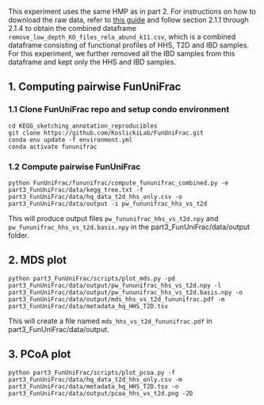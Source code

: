 This experiment uses the same HMP as in part 2. For instructions on how to download the raw data, refer to [this guide](https://github.com/KoslickiLab/KEGG_sketching_annotation_reproducibles/blob/main/part2_analyze_HMP_data/README.md) and follow section 2.1.1 through 2.1.4 to obtain the combined dataframe `remove_low_depth_KO_files_rela_abund_k11.csv`, which is a combined dataframe consisting of functional profiles of HHS, T2D and IBD samples.
For this experiment, we further removed all the IBD samples from this dataframe and kept only the HHS and IBD samples.

## 1. Computing pairwise FunUniFrac
### 1.1 Clone FunUniFrac repo and setup condo environment
```angular2html
cd KEGG_sketching_annotation_reproducibles
git clone https://github.com/KoslickiLab/FunUniFrac.git
conda env update -f environment.yml
conda activate fununifrac
```

### 1.2 Compute pairwise FunUniFrac
```angular2html
python FunUniFrac/fununifrac/compute_fununifrac_combined.py -e part3_FunUniFrac/data/kegg_tree.txt -f part3_FunUniFrac/data/hq_data_t2d_hhs_only.csv -o part3_FunUniFrac/data/output -i pw_fununifrac_hhs_vs_t2d
```
This will produce output files `pw_fununifrac_hhs_vs_t2d.npy` and `pw_fununifrac_hhs_vs_t2d.basis.npy` in the part3_FunUniFrac/data/output folder.

## 2. MDS plot
```angular2html
python part3_FunUniFrac/scripts/plot_mds.py -pd part3_FunUniFrac/data/output/pw_fununifrac_hhs_vs_t2d.npy -l part3_FunUniFrac/data/output/pw_fununifrac_hhs_vs_t2d.basis.npy -o part3_FunUniFrac/data/output/mds_hhs_vs_t2d_fununifrac.pdf -m part3_FunUniFrac/data/metadata_hq_HHS_T2D.tsv
```
This will create a file named `mds_hhs_vs_t2d_fununifrac.pdf` in part3_FunUniFrac/data/output.

## 3. PCoA plot
```angular2html
python part3_FunUniFrac/scripts/plot_pcoa.py -f part3_FunUniFrac/data/hq_data_t2d_hhs_only.csv -m part3_FunUniFrac/data/metadata_hq_HHS_T2D.tsv -o part3_FunUniFrac/data/output/pcoa_hhs_vs_t2d.png -2D
```

